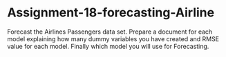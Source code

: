# Assignment-18-forecasting-Airline
Forecast the Airlines Passengers data set. Prepare a document for each model explaining 
how many dummy variables you have created and RMSE value for each model. Finally which model you will use for 
Forecasting.
